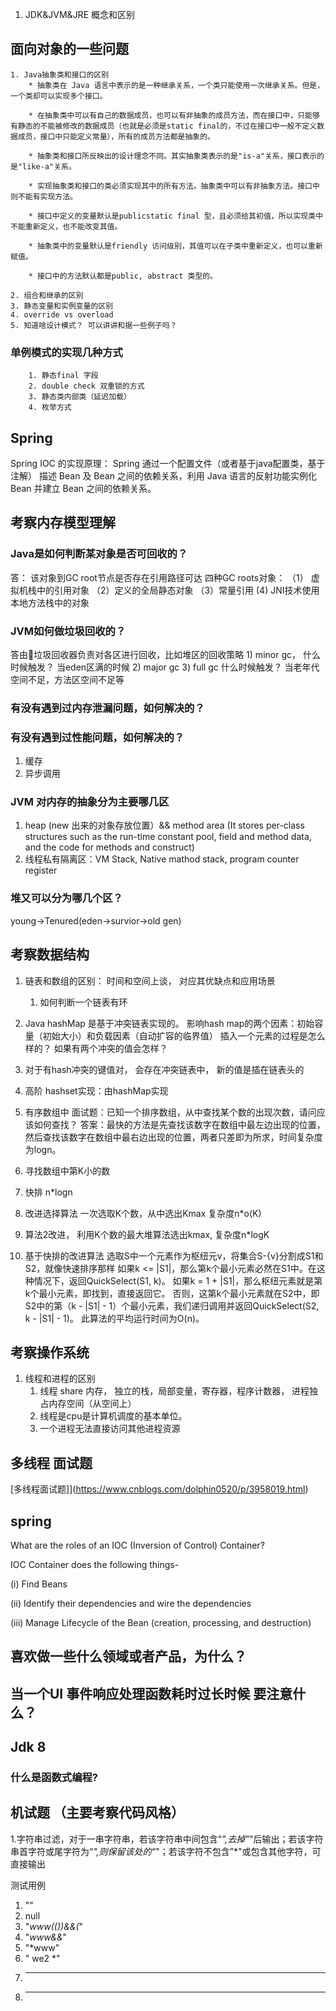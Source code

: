 1. JDK&JVM&JRE 概念和区别
## 面向对象的一些问题
    1. Java抽象类和接口的区别
        * 抽象类在 Java 语言中表示的是一种继承关系，一个类只能使用一次继承关系。但是，一个类却可以实现多个接口。

        * 在抽象类中可以有自己的数据成员，也可以有非抽象的成员方法，而在接口中，只能够有静态的不能被修改的数据成员（也就是必须是static final的，不过在接口中一般不定义数据成员，接口中只能定义常量），所有的成员方法都是抽象的。

        * 抽象类和接口所反映出的设计理念不同。其实抽象类表示的是"is-a"关系，接口表示的是"like-a"关系。

        * 实现抽象类和接口的类必须实现其中的所有方法。抽象类中可以有非抽象方法。接口中则不能有实现方法。

        * 接口中定义的变量默认是publicstatic final 型，且必须给其初值，所以实现类中不能重新定义，也不能改变其值。

        * 抽象类中的变量默认是friendly 访问级别，其值可以在子类中重新定义，也可以重新赋值。

        * 接口中的方法默认都是public, abstract 类型的。

    2. 组合和继承的区别
    3. 静态变量和实例变量的区别
    4. override vs overload
    5. 知道啥设计模式？ 可以讲讲和据一些例子吗？

### 单例模式的实现几种方式
        1. 静态final 字段
        2. double check 双重锁的方式
        3. 静态类内部类（延迟加载）
        4. 枚举方式

## Spring
Spring IOC 的实现原理：
Spring 通过一个配置文件（或者基于java配置类，基于注解） 描述 Bean 及 Bean 之间的依赖关系，利用 Java 语言的反射功能实例化 Bean 并建立 Bean 之间的依赖关系。

## 考察内存模型理解

### Java是如何判断某对象是否可回收的？ 
答： 该对象到GC root节点是否存在引用路径可达
四种GC roots对象： （1） 虚拟机栈中的引用对象 （2）定义的全局静态对象 （3）常量引用 (4) JNI技术使用本地方法栈中的对象

### JVM如何做垃圾回收的？

答由垃圾回收器负责对各区进行回收，比如堆区的回收策略
	1) minor gc， 什么时候触发？ 当eden区满的时候
	2) major gc 
	3) full gc 什么时候触发？ 当老年代空间不足，方法区空间不足等

### 有没有遇到过内存泄漏问题，如何解决的？

### 有没有遇到过性能问题，如何解决的？

1. 缓存 
2. 异步调用

### JVM 对内存的抽象分为主要哪几区
1. heap (new 出来的对象存放位置）&& method area (It stores per-class structures such as the run-time constant pool, field and method data, and the code for methods and construct)
2. 线程私有隔离区：VM Stack, Native mathod stack, program counter register

### 堆又可以分为哪几个区？
young->Tenured(eden->survior->old gen)




## 考察数据结构

1. 链表和数组的区别： 时间和空间上谈， 对应其优缺点和应用场景
    1. 如何判断一个链表有环


2. Java hashMap 是基于冲突链表实现的。 影响hash map的两个因素：初始容量（初始大小）和负载因素（自动扩容的临界值） 
插入一个元素的过程是怎么样的？ 如果有两个冲突的值会怎样？

3. 对于有hash冲突的键值对， 会存在冲突链表中， 新的值是插在链表头的

4. 高阶 hashset实现：由hashMap实现

5. 有序数组中 
面试题：已知一个排序数组，从中查找某个数的出现次数，请问应该如何查找？
答案：最快的方法是先查找该数字在数组中最左边出现的位置，然后查找该数字在数组中最右边出现的位置，两者只差即为所求，时间复杂度为logn。

6. 寻找数组中第K小的数

  1. 快排 n*logn
  2. 改进选择算法 一次选取K个数，从中选出Kmax 复杂度n*o(K)
  3. 算法2改进， 利用K个数的最大堆算法选出kmax, 复杂度n*logK
  4. 基于快排的改进算法
  	选取S中一个元素作为枢纽元v，将集合S-{v}分割成S1和S2，就像快速排序那样
如果k <= |S1|，那么第k个最小元素必然在S1中。在这种情况下，返回QuickSelect(S1, k)。
如果k = 1 + |S1|，那么枢纽元素就是第k个最小元素，即找到，直接返回它。
否则，这第k个最小元素就在S2中，即S2中的第（k - |S1| - 1）个最小元素，我们递归调用并返回QuickSelect(S2, k - |S1| - 1)。
此算法的平均运行时间为O(n)。

## 考察操作系统

1. 线程和进程的区别
    1. 线程 share 内存， 独立的栈，局部变量，寄存器，程序计数器， 进程独占内存空间（从空间上）
    2. 线程是cpu是计算机调度的基本单位。
    3. 一个进程无法直接访问其他进程资源

## 多线程 面试题
[多线程面试题]](https://www.cnblogs.com/dolphin0520/p/3958019.html)
## spring 

What are the roles of an IOC (Inversion of Control) Container?

IOC Container does the following things-

(i) Find Beans

(ii) Identify their dependencies and wire the dependencies

(iii) Manage Lifecycle of the Bean (creation, processing, and destruction)

## 喜欢做一些什么领域或者产品，为什么？

## 当一个UI 事件响应处理函数耗时过长时候 要注意什么？

## Jdk 8

### 什么是函数式编程?


## 机试题 （主要考察代码风格）
1.字符串过滤，对于一串字符串，若该字符串中间包含“*",去掉”*"后输出；若该字符串首字符或尾字符为“*",则保留该处的“*"；若该字符不包含”*"或包含其他字符，可直接输出


测试用例
 1. ""
 2. null
 3. "*www((***))*&&(*"
 4. "*www&&*"
 5. "*www"
 6. " we2 *"
 7. ***
 8. ****
 


